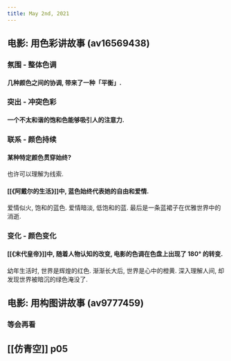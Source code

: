 ```yaml
---
title: May 2nd, 2021
---
```


## 电影: 用色彩讲故事 (av16569438)
### 氛围 - 整体色调
#### 几种颜色之间的协调, 带来了一种「平衡」.
### 突出 - 冲突色彩
#### 一个不太和谐的饱和色能够吸引人的注意力.
### 联系 - 颜色持续
#### 某种特定颜色贯穿始终?
也许可以理解为线索.
#### [[《阿戴尔的生活》]]中, 蓝色始终代表她的自由和爱情.
爱情似火, 饱和的蓝色.
爱情暗淡, 低饱和的蓝.
最后是一条蓝裙子在优雅世界中的消逝.
### 变化 - 颜色变化
#### [[《末代皇帝》]]中, 随着人物认知的改变, 电影的色调在色盘上出现了 180° 的转变.
幼年生活时, 世界是辉煌的红色.
渐渐长大后, 世界是心中的橙黄.
深入理解人间, 却发现世界被暗沉的绿色淹没了.
## 电影: 用构图讲故事 (av9777459)
### 等会再看
## [[仿青空]] p05
###
